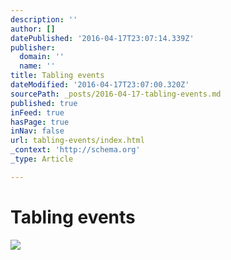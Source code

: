 ```yaml
---
description: ''
author: []
datePublished: '2016-04-17T23:07:14.339Z'
publisher:
  domain: ''
  name: ''
title: Tabling events
dateModified: '2016-04-17T23:07:00.320Z'
sourcePath: _posts/2016-04-17-tabling-events.md
published: true
inFeed: true
hasPage: true
inNav: false
url: tabling-events/index.html
_context: 'http://schema.org'
_type: Article

---
```

# Tabling events
![](https://the-grid-user-content.s3-us-west-2.amazonaws.com/eea5ea33-19b7-4521-a4df-c78128245448.png)